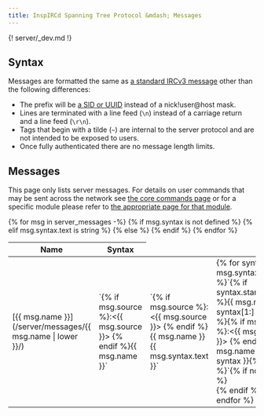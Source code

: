 ```yaml
---
title: InspIRCd Spanning Tree Protocol &mdash; Messages
---
```


{! server/_dev.md !}

## Syntax

Messages are formatted the same as [a standard IRCv3 message](https://ircv3.net/specs/extensions/message-tags.html#format) other than the following differences:

- The prefix will be [a SID or UUID](/server/concepts/#uuids) instead of a nick!user@host mask.
- Lines are terminated with a line feed (`\n`) instead of a carriage return and a line feed (`\r\n`).
- Tags that begin with a tilde (`~`) are internal to the server protocol and are not intended to be exposed to users.
- Once fully authenticated there are no message length limits.

## Messages

This page only lists server messages. For details on user commands that may be sent across the network see [the core commands page](/3/commands) or for a specific module please refer to [the appropriate page for that module](/3/modules).

<table markdown="1">
<thead>
<tr>
<th>Name</th>
<th>Syntax</th>
</tr>
</thead>
{% for msg in server_messages -%}
<tr markdown="1">
<td markdown="1">[{{ msg.name }}](/server/messages/{{ msg.name | lower }}/)</td>
{% if msg.syntax is not defined %}
<td markdown="1">`{% if msg.source %}:<{{ msg.source }}> {% endif %}{{ msg.name }}`</td>
{% elif msg.syntax.text is string %}
<td markdown="1">`{% if msg.source %}:<{{ msg.source }}> {% endif %}{{ msg.name }} {{ msg.syntax.text }}`</td>
{% else %}
<td markdown="1">{% for syntax in msg.syntax.text %}`{% if syntax.startswith("^") %}{{ msg.name }} {{ syntax[1:] }}{% else %}{% if msg.source %}:<{{ msg.source }}> {% endif %}{{ msg.name }} {{ syntax }}{% endif %}`{% if not loop.last %}<br>{% endif %}{% endfor %}</td>
{% endif %}
</tr>
{% endfor %}
</tbody>
</table>
